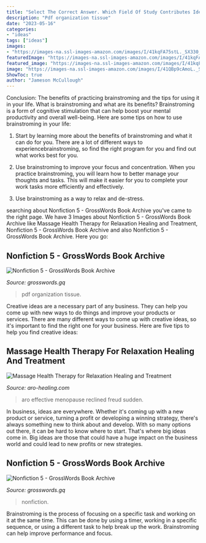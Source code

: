 ```yaml
---
title: "Select The Correct Answer. Which Field Of Study Contributes Ideas And Concepts To Biomechanics ~ Massage Health Therapy For Relaxation Healing And Treatment"
description: "Pdf organization tissue"
date: "2023-05-16"
categories:
- "ideas"
tags: ["ideas"]
images:
- "https://images-na.ssl-images-amazon.com/images/I/41kqFA75stL._SX330_BO1%2c204%2c203%2c200_.jpg"
featuredImage: "https://images-na.ssl-images-amazon.com/images/I/41kqFA75stL._SX330_BO1%2c204%2c203%2c200_.jpg"
featured_image: "https://images-na.ssl-images-amazon.com/images/I/41kqFA75stL._SX330_BO1%2c204%2c203%2c200_.jpg"
image: "https://images-na.ssl-images-amazon.com/images/I/41QBp9cAmoL._SX331_BO1,204,203,200_.jpg"
ShowToc: true
author: "Jameson McCullough"
---
```



Conclusion: The benefits of practicing brainstroming and the tips for using it in your life.
What is brainstroming and what are its benefits? Brainstroming is a form of cognitive stimulation that can help boost your mental productivity and overall well-being. Here are some tips on how to use brainstroming in your life: 
1. Start by learning more about the benefits of brainstroming and what it can do for you. There are a lot of different ways to experiencebrainstroming, so find the right program for you and find out what works best for you. 

2. Use brainstroming to improve your focus and concentration. When you practice brainstroming, you will learn how to better manage your thoughts and tasks. This will make it easier for you to complete your work tasks more efficiently and effectively. 

3. Use brainstroming as a way to relax and de-stress.

	

		
searching about Nonfiction 5 - GrossWords Book Archive you've came to the right page. We have 3 Images about Nonfiction 5 - GrossWords Book Archive like Massage Health Therapy for Relaxation Healing and Treatment, Nonfiction 5 - GrossWords Book Archive and also Nonfiction 5 - GrossWords Book Archive. Here you go:
		
    
## Nonfiction 5 - GrossWords Book Archive

<img loading=lazy src="https://images-na.ssl-images-amazon.com/images/I/41kqFA75stL._SX330_BO1%2c204%2c203%2c200_.jpg" onerror="this.onerror=null;this.src='https://tse2.mm.bing.net/th?id=OIP.ppcxqpkQO1zCFia8c9M0LwAAAA&amp;pid=15.1';" alt="Nonfiction 5 - GrossWords Book Archive">

_Source: grosswords.gq_

>pdf organization tissue. 

	

Creative ideas are a necessary part of any business. They can help you come up with new ways to do things and improve your products or services. There are many different ways to come up with creative ideas, so it's important to find the right one for your business. Here are five tips to help you find creative ideas: 

    
## Massage Health Therapy For Relaxation Healing And Treatment

<img loading=lazy src="http://www.aro-healing.com/photos/newletter_4011_big_1.jpg?465" onerror="this.onerror=null;this.src='https://tse4.mm.bing.net/th?id=OIP.F5_mvU0tt3tUHVg_2G61AAAAAA&amp;pid=15.1';" alt="Massage Health Therapy for Relaxation Healing and Treatment">

_Source: aro-healing.com_

>aro effective menopause reclined freud sudden. 

	

In business, ideas are everywhere. Whether it's coming up with a new product or service, turning a profit or developing a winning strategy, there's always something new to think about and develop. With so many options out there, it can be hard to know where to start. That's where big ideas come in. Big ideas are those that could have a huge impact on the business world and could lead to new profits or new strategies.

    
## Nonfiction 5 - GrossWords Book Archive

<img loading=lazy src="https://images-na.ssl-images-amazon.com/images/I/41QBp9cAmoL._SX331_BO1,204,203,200_.jpg" onerror="this.onerror=null;this.src='https://tse1.mm.bing.net/th?id=OIP.bBkfGcKy3zUTrhTzuzIVuQAAAA&amp;pid=15.1';" alt="Nonfiction 5 - GrossWords Book Archive">

_Source: grosswords.gq_

>nonfiction. 

	

Brainstroming is the process of focusing on a specific task and working on it at the same time. This can be done by using a timer, working in a specific sequence, or using a different task to help break up the work. Brainstroming can help improve performance and focus.

